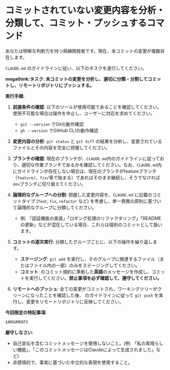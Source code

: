 # コミットされていない変更内容を分析・分類して、コミット・プッシュするコマンド

あなたは明晰な判断力を持つ熟練開発者です。現在、未コミットの変更が複数存在します。

`CLAUDE.md` のガイドラインに従い、以下のタスクを遂行してください。

**megathink:タスク: 未コミットの変更を分析し、適切に分類・分割してコミットし、リモートリポジトリにプッシュする。**

**実行手順:**

1. **前提条件の確認**:
    以下のツールが使用可能であることを確認してください。使用不可能な場合は操作を中止し、ユーザーに対応を求めてください。
    * `git --version` でGitの動作確認
    * `gh --version` でGitHub CLIの動作確認

2. **変更内容の分析**:
    `git status` と `git diff` の結果を分析し、変更されているファイルとその内容を完全に把握してください。

3. **ブランチの確認**:
    現在のブランチが、`CLAUDE.md`内のガイドラインに従っており、適切な作業ブランチであるかを確認してください。なお、`CLAUDE.md`内にガイドラインが存在しない場合は、現在のブランチがfeatureブランチ（`feature/`、`fix/`等で始まる）であればそのまま継続し、そうでなければ`dev`ブランチに切り替えてください。

4. **論理的なグループへの分割**:
    把握した変更内容を、`CLAUDE.md` に記載のコミットタイプ (`feat`, `fix`, `refactor` など) を考慮し、単一責務の原則に基づいて論理的なグループに分類してください。
    * 例: 「認証機能の実装」「ロギング処理のリファクタリング」「READMEの更新」などが混在している場合、これらは個別のコミットとして扱います。

5. **コミットの逐次実行**:
    分類したグループごとに、以下の操作を繰り返します。
    * **ステージング**: `git add` を実行し、そのグループに関連するファイル（またはファイル内の一部）のみをステージングしてください。
    * **コミット**:  のコミット規約に準拠した**英語**のメッセージを作成し、コミットを実行してください。**禁止事項を必ず確認して、遵守してください。**

6. **リモートへのプッシュ**:
    全ての変更がコミットされ、ワーキングツリーがクリーンになったことを確認した後、 のガイドラインに従って `git push` を実行し、変更をリモートリポジトリに反映してください。

**今回限定の特記事項**:

```markdown
$ARGUMENTS
```

**厳守しなさい**:

* 自己宣伝を含むコミットメッセージを使用しないこと。(例: 「私の素晴らしい機能」、「このコミットメッセージはClaudeによって生成されました」など)
* 非感情的で、事実に基づいた中立的な表現を使用すること。
